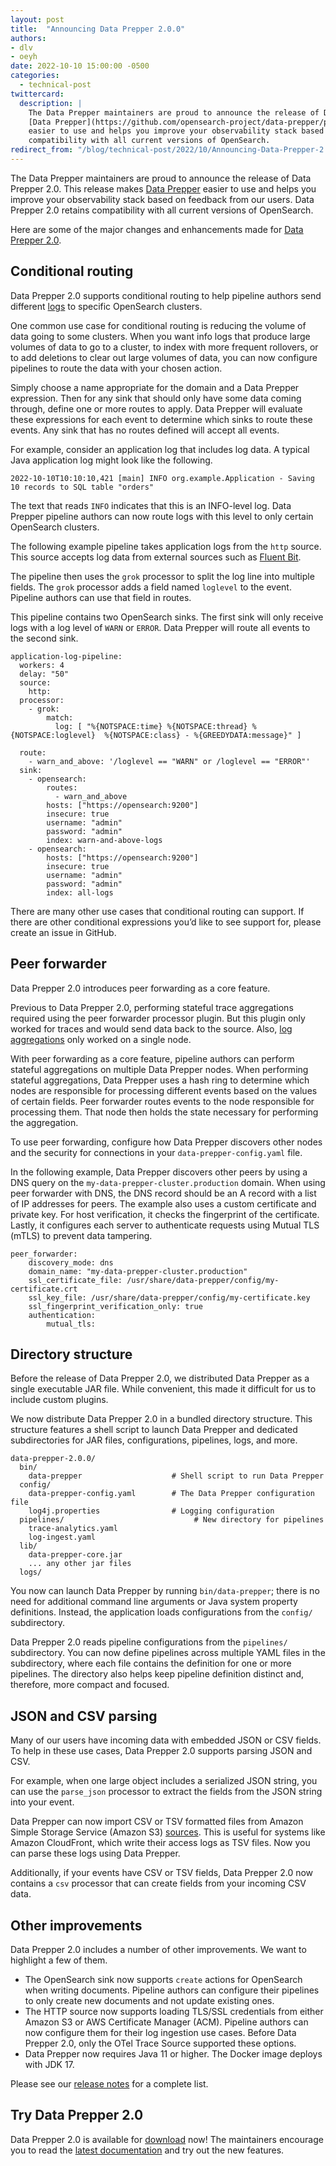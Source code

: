 ```yaml
---
layout: post
title:  "Announcing Data Prepper 2.0.0"
authors:
- dlv
- oeyh
date: 2022-10-10 15:00:00 -0500
categories:
  - technical-post
twittercard:
  description: |
    The Data Prepper maintainers are proud to announce the release of Data Prepper 2.0. This release makes 
    [Data Prepper](https://github.com/opensearch-project/data-prepper/projects/1) 
    easier to use and helps you improve your observability stack based on feedback from our users. Data Prepper 2.0 retains
    compatibility with all current versions of OpenSearch.
redirect_from: "/blog/technical-post/2022/10/Announcing-Data-Prepper-2.0.0/"
---
```


The Data Prepper maintainers are proud to announce the release of Data Prepper 2.0. This release makes 
[Data Prepper](https://github.com/opensearch-project/data-prepper/projects/1) 
easier to use and helps you improve your observability stack based on feedback from our users. Data Prepper 2.0 retains
compatibility with all current versions of OpenSearch.

Here are some of the major changes and enhancements made for [Data Prepper 2.0](https://opensearch.org/downloads.html#data-prepper).

## Conditional routing

Data Prepper 2.0 supports conditional routing to help pipeline authors send different 
[logs](https://opensearch.org/blog/technical-post/2021/12/Introducing-Data-Prepper-1.2.0-with-Log-Pipelines/) 
to specific OpenSearch clusters.

One common use case for conditional routing is reducing the volume of data going to some clusters.
When you want info logs that produce large volumes of data to go to a cluster, to index with more frequent rollovers, or to 
add deletions to clear out large volumes of data, you can now configure pipelines to route the data with your chosen action.


Simply choose a name appropriate for the domain and a Data Prepper expression. 
Then for any sink that should only have some data coming through, define one or more routes to apply. Data Prepper will evaluate 
these expressions for each event to determine which sinks to route these events. Any sink that has no routes defined will accept all events.

For example, consider an application log that includes log data. A typical Java application log might look like the following.

```
2022-10-10T10:10:10,421 [main] INFO org.example.Application - Saving 10 records to SQL table "orders"
```

The text that reads `INFO` indicates that this is an INFO-level log. Data Prepper pipeline authors can now route logs with this level to only certain OpenSearch clusters.

The following example pipeline takes application logs from the `http` source. This source 
accepts log data from external sources such as [Fluent Bit](https://fluentbit.io/). 

The pipeline then uses the `grok` processor to split the log line into multiple fields. The `grok` processor adds a 
field named `loglevel` to the event. Pipeline authors can use that field in routes.

This pipeline contains two OpenSearch sinks. The first sink will only receive logs with a log level of `WARN` or `ERROR`.
Data Prepper will route all events to the second sink.

```
application-log-pipeline:
  workers: 4
  delay: "50"
  source:
    http:
  processor:
    - grok:
        match:
          log: [ "%{NOTSPACE:time} %{NOTSPACE:thread} %{NOTSPACE:loglevel}  %{NOTSPACE:class} - %{GREEDYDATA:message}" ]

  route:
    - warn_and_above: '/loglevel == "WARN" or /loglevel == "ERROR"'
  sink:
    - opensearch:
        routes:
          - warn_and_above
        hosts: ["https://opensearch:9200"]
        insecure: true
        username: "admin"
        password: "admin"
        index: warn-and-above-logs
    - opensearch:
        hosts: ["https://opensearch:9200"]
        insecure: true
        username: "admin"
        password: "admin"
        index: all-logs
```

There are many other use cases that conditional routing can support. If there are other conditional expressions 
you’d like to see support for, please create an issue in GitHub.

## Peer forwarder

Data Prepper 2.0 introduces peer forwarding as a core feature.

Previous to Data Prepper 2.0, performing stateful trace aggregations required using the peer forwarder processor plugin. 
But this plugin only worked for traces and would send data back to the source. Also, 
[log aggregations](https://opensearch.org/blog/technical-post/2022/03/Introducing-Data-Prepper-1.3.0-with-New-Aggregation-Processor/) 
only worked on a single node.

With peer forwarding as a core feature, pipeline authors can perform stateful 
aggregations on multiple Data Prepper nodes. When performing stateful aggregations, Data Prepper uses a hash ring to determine 
which nodes are responsible for processing different events based on the values of certain fields. Peer forwarder 
routes events to the node responsible for processing them. That node then holds the state necessary for performing the aggregation.

To use peer forwarding, configure how Data Prepper discovers other nodes and the security for connections in your
`data-prepper-config.yaml` file.

In the following example, Data Prepper discovers other peers by using a DNS query on the `my-data-prepper-cluster.production` domain.
When using peer forwarder with DNS, the DNS record should be an A record with a list of IP addresses for peers. The example also uses a custom certificate and private key.
For host verification, it checks the fingerprint of the certificate. Lastly, it configures each server to authenticate requests using
Mutual TLS (mTLS) to prevent data tampering.


```
peer_forwarder:
    discovery_mode: dns
    domain_name: "my-data-prepper-cluster.production"
    ssl_certificate_file: /usr/share/data-prepper/config/my-certificate.crt
    ssl_key_file: /usr/share/data-prepper/config/my-certificate.key
    ssl_fingerprint_verification_only: true
    authentication:
        mutual_tls:
```


## Directory structure

Before the release of Data Prepper 2.0, we distributed Data Prepper as a single executable JAR file. While convenient, 
this made it difficult for us to include custom plugins.

We now distribute Data Prepper 2.0 in a bundled directory structure. This structure features a shell script to launch 
Data Prepper and dedicated subdirectories for JAR files, configurations, pipelines, logs, and more.

```
data-prepper-2.0.0/
  bin/
    data-prepper                    # Shell script to run Data Prepper
  config/
    data-prepper-config.yaml        # The Data Prepper configuration file
    log4j.properties                # Logging configuration
  pipelines/                             # New directory for pipelines
    trace-analytics.yaml
    log-ingest.yaml
  lib/
    data-prepper-core.jar
    ... any other jar files
  logs/
```

You now can launch Data Prepper by running `bin/data-prepper`; there is no need for additional command line arguments or Java system 
property definitions. Instead, the application loads configurations from the `config/` subdirectory.

Data Prepper 2.0 reads pipeline configurations from the `pipelines/` subdirectory. You can now define pipelines across 
multiple YAML files in the subdirectory, where each file contains the definition for one or more pipelines. The directory 
also helps keep pipeline definition distinct and, therefore, more compact and focused.

## JSON and CSV parsing

Many of our users have incoming data with embedded JSON or CSV fields. To help in these use cases, Data Prepper 2.0 
supports parsing JSON and CSV.

For example, when one large object includes a serialized JSON string, you can use the `parse_json` processor to extract 
the fields from the JSON string into your event.

Data Prepper can now import CSV or TSV formatted files from Amazon Simple Storage Service (Amazon S3) 
[sources](https://opensearch.org/blog/technical-post/2022/06/S3-Log-Ingestion-Using-Data-Prepper-1.5.0/).
This is useful for systems like Amazon CloudFront, 
which write their access logs as TSV files. Now you can parse these logs using Data Prepper. 

Additionally, if your events have 
CSV or TSV fields, Data Prepper 2.0 now contains a `csv` processor that can create fields from your incoming CSV data.

## Other improvements

Data Prepper 2.0 includes a number of other improvements. We want to highlight a few of them.

* The OpenSearch sink now supports `create` actions for OpenSearch when writing documents. Pipeline authors can configure their pipelines to only create new documents and not update existing ones.
* The HTTP source now supports loading TLS/SSL credentials from either Amazon S3 or AWS Certificate Manager (ACM). Pipeline authors can now configure them for their log ingestion use cases. Before Data Prepper 2.0, only the OTel Trace Source supported these options.
* Data Prepper now requires Java 11 or higher. The Docker image deploys with JDK 17.

Please see our [release notes](https://github.com/opensearch-project/data-prepper/releases/tag/2.0.0) for a complete list.

## Try Data Prepper 2.0

Data Prepper 2.0 is available for [download](https://opensearch.org/downloads.html#data-prepper) now! The maintainers encourage you to
read the [latest documentation](https://opensearch.org/docs/latest/clients/data-prepper/index/) and try out the new features.
